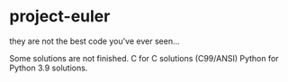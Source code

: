 # project-euler
they are not the best code you've ever seen...

Some solutions are not finished.
C for C solutions (C99/ANSI)
Python for Python 3.9 solutions.
